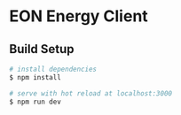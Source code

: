 # EON Energy Client

## Build Setup

``` bash
# install dependencies
$ npm install

# serve with hot reload at localhost:3000
$ npm run dev
```
